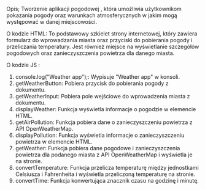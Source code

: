 Opis; 
Tworzenie aplikacji pogodowej , która umożliwia 
użytkownikom pokazania pogody oraz warunkach 
atmosferycznych w jakim mogą występować w 
danej miejscowości.

O kodzie HTML: 
 To podstawowy szkielet strony 
internetowej, który zawiera formularz do 
wprowadzania miasta oraz przyciski do 
pobierania pogody i przeliczania 
temperatury. Jest również miejsce na 
wyświetlanie szczegółów pogodowych oraz 
zanieczyszczenia powietrza dla danego 
miasta. 

O kodzie JS : 
1. console.log("Weather app");: Wypisuje "Weather 
app" w konsoli. 
2. getWeatherButton: Pobiera przycisk do pobierania 
pogody z dokumentu. 
3. getWeatherInput: Pobiera pole wejściowe do 
wprowadzenia miasta z dokumentu. 
4. displayWeather: Funkcja wyświetla informacje o 
pogodzie w elemencie HTML. 
5. getAirPollution: Funkcja pobiera dane o 
zanieczyszczeniu powietrza z API OpenWeatherMap. 
6. displayPollution: Funkcja wyświetla informacje o 
zanieczyszczeniu powietrza w elemencie HTML. 
7. getWeather: Funkcja pobiera dane pogodowe i 
zanieczyszczenia powietrza dla podanego miasta z 
API OpenWeatherMap i wyświetla je na stronie. 
8. convertTemperature: Funkcja przelicza temperaturę 
między jednostkami Celsiusza i Fahrenheita i 
wyświetla przeliczoną temperaturę na stronie. 
9. convertTime: Funkcja konwertująca znacznik czasu 
na godzinę i minutę.
